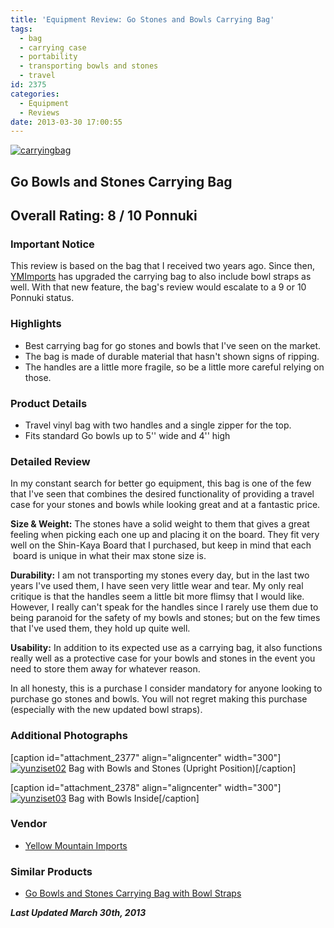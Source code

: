 ```yaml
---
title: 'Equipment Review: Go Stones and Bowls Carrying Bag'
tags:
  - bag
  - carrying case
  - portability
  - transporting bowls and stones
  - travel
id: 2375
categories:
  - Equipment
  - Reviews
date: 2013-03-30 17:00:55
---
```


[![carryingbag](http://www.bengozen.com/wp-content/uploads/2013/03/carryingbag.jpg)](http://www.bengozen.com/wp-content/uploads/2013/03/carryingbag.jpg)

## Go Bowls and Stones Carrying Bag

## Overall Rating: 8 / 10 Ponnuki

### Important Notice

This review is based on the bag that I received two years ago. Since then, [YMImports](http://www.ymimports.com) has upgraded the carrying bag to also include bowl straps as well. With that new feature, the bag's review would escalate to a 9 or 10 Ponnuki status.

### Highlights

*   Best carrying bag for go stones and bowls that I've seen on the market.
*   The bag is made of durable material that hasn't shown signs of ripping.
*   The handles are a little more fragile, so be a little more careful relying on those.

### Product Details

*   Travel vinyl bag with two handles and a single zipper for the top.
*   Fits standard Go bowls up to 5'' wide and 4'' high
<!--more-->

### Detailed Review

In my constant search for better go equipment, this bag is one of the few that I've seen that combines the desired functionality of providing a travel case for your stones and bowls while looking great and at a fantastic price.

**Size &amp; Weight:** The stones have a solid weight to them that gives a great feeling when picking each one up and placing it on the board. They fit very well on the Shin-Kaya Board that I purchased, but keep in mind that each  board is unique in what their max stone size is.

**Durability:** I am not transporting my stones every day, but in the last two years I've used them, I have seen very little wear and tear. My only real critique is that the handles seem a little bit more flimsy that I would like. However, I really can't speak for the handles since I rarely use them due to being paranoid for the safety of my bowls and stones; but on the few times that I've used them, they hold up quite well.

**Usability:** In addition to its expected use as a carrying bag, it also functions really well as a protective case for your bowls and stones in the event you need to store them away for whatever reason.

In all honesty, this is a purchase I consider mandatory for anyone looking to purchase go stones and bowls. You will not regret making this purchase (especially with the new updated bowl straps).

### Additional Photographs

[caption id="attachment_2377" align="aligncenter" width="300"][![yunziset02](http://www.bengozen.com/wp-content/uploads/2013/03/yunziset02.jpg)](http://www.bengozen.com/wp-content/uploads/2013/03/yunziset02.jpg) Bag with Bowls and Stones (Upright Position)[/caption]

[caption id="attachment_2378" align="aligncenter" width="300"][![yunziset03](http://www.bengozen.com/wp-content/uploads/2013/03/yunziset03.jpg)](http://www.bengozen.com/wp-content/uploads/2013/03/yunziset03.jpg) Bag with Bowls Inside[/caption]

### Vendor

*   [Yellow Mountain Imports](http://www.ymimports.com)

### Similar Products

*   [Go Bowls and Stones Carrying Bag with Bowl Straps](https://www.ymimports.com/p-1776-go-bowls-and-stones-carrying-bag-with-bowl-straps.aspx#.UVW4Hxxlm2U)

_**Last Updated March 30th, 2013**_